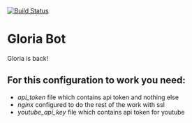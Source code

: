 [![Build Status](https://travis-ci.org/Filter94/GloriaBot.svg?branch=master)](https://travis-ci.org/Filter94/GloriaBot)
# Gloria Bot

Gloria is back!

## For this configuration to work you need:
* _api_token_ file which contains api token and nothing else
* _nginx_ configured to do the rest of the work with ssl
* _youtube_api_key_ file which contains api token for youtube

